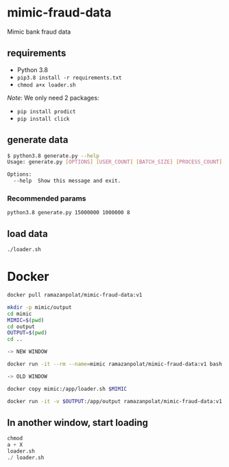 # mimic-fraud-data

Mimic bank fraud data

## requirements

* Python 3.8
* `pip3.8 install -r requirements.txt`
* `chmod a+x loader.sh`

*Note*: We only need 2 packages:

* `pip install prodict`
* `pip install click`

## generate data

```bash
$ python3.8 generate.py --help
Usage: generate.py [OPTIONS] [USER_COUNT] [BATCH_SIZE] [PROCESS_COUNT]

Options:
  --help  Show this message and exit.
```

### Recommended params

`python3.8 generate.py 15000000 1000000 8`

## load data

`./loader.sh`

# Docker

```bash
docker pull ramazanpolat/mimic-fraud-data:v1

mkdir -p mimic/output
cd mimic
MIMIC=$(pwd)
cd output
OUTPUT=$(pwd)
cd ..

-> NEW WINDOW

docker run -it --rm --name=mimic ramazanpolat/mimic-fraud-data:v1 bash

-> OLD WINDOW

docker copy mimic:/app/loader.sh $MIMIC

docker run -it -v $OUTPUT:/app/output ramazanpolat/mimic-fraud-data:v1 python generate_old.py 100 4
```

## In another window, start loading

```py
chmod
a + X
loader.sh
./ loader.sh
```

